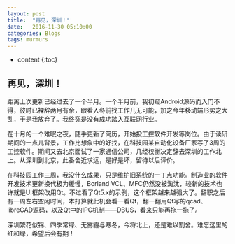 ```yaml
---
layout: post
title:  "再见，深圳！"
date:   2016-11-30 05:10:00
categories: Blogs
tags: murmurs
---
```


* content
{:toc}

## 再见，深圳！

距离上次更新已经过去了一个半月。一个半月前，我初窥Android源码而入门不得，彼时已裸辞两月有余，眼看入冬前找工作几无可能，加之今年移动端形势之大乱，于是我放弃了。我终究是没有成功踏入互联网行业。

在十月的一个难眠之夜，随手更新了简历，开始投工控软件开发等岗位。由于读研期间的一点儿背景，工作比想象中的好找，在科技园某自动化设备厂家写了3周的工控软件。期间又去北京面试了一家通信公司，几经权衡决定辞去深圳的工作北上。从深圳到北京，此番舍近求远，是好是坏，留待以后评价。




在科技园工作三周，我没什么成果，只是维护旧系统的一丁点功能。制造业的软件开发技术更新换代极为缓慢，Borland VCL、MFC仍然没被淘汰，较新的技术也许就是UI框架改用Qt。不过看了Qt5.x的示例，这个框架越来越强大了。辞职之后有一周左右空闲时间，本打算就此机会看一看Qt，翻一翻用Qt写的qcad、libreCAD源码，以及Qt中的IPC机制——DBUS，看来只能再拖一拖了。

深圳繁花似锦、四季常绿、无雾霾与寒冬，今将北上，还是难以割舍。难忘这里的红和绿，希望后会有期！